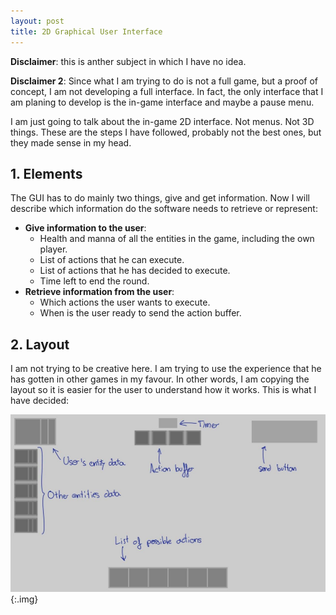 ```yaml
---
layout: post
title: 2D Graphical User Interface
---
```


**Disclaimer**: this is anther subject in which I have no idea.

**Disclaimer 2**: Since what I am trying to do is not a full game, but a proof of concept, I am not developing a full interface. In fact, the only interface that I am planing to develop is the in-game interface and maybe a pause menu.

I am just going to talk about the in-game 2D interface. Not menus. Not 3D things. These are the steps I have followed, probably not the best ones, but they made sense in my head.

## 1. Elements

The GUI has to do mainly two things, give and get information. Now I will describe which information do the  software needs to retrieve or represent:

- **Give information to the user**:
  - Health and manna of all the entities in the game, including the own player.
  - List of actions that he can execute.
  - List of actions that he has decided to execute.
  - Time left to end the round.
- **Retrieve information from the user**:
  - Which actions the user wants to execute.
  - When is the user ready to send the action buffer.



## 2. Layout

I am not trying to be creative here. I am trying to use the experience that he has gotten in other games in my favour. In other words, I am copying the layout so it is easier for the user to understand how it works. This is what I have decided:

![](/tfgblog/assets/images/photo_2020-04-15_15-27-11.jpg){:.img}